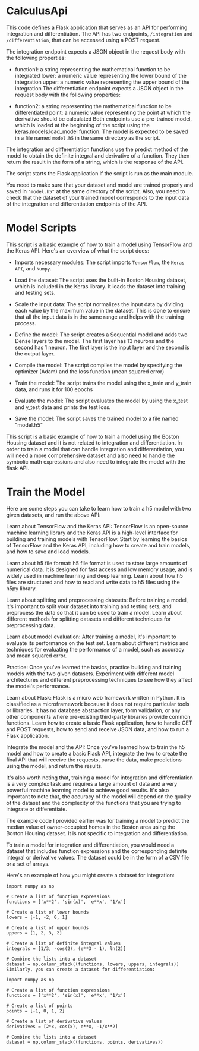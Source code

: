 # CalculusApi

This code defines a Flask application that serves as an API for performing integration and differentiation. The API has two endpoints, `/integration` and `/differentiation`, that can be accessed using a POST request.

The integration endpoint expects a JSON object in the request body with the following properties:

+ function1: a string representing the mathematical function to be integrated
lower: a numeric value representing the lower bound of the integration
upper: a numeric value representing the upper bound of the integration
The differentiation endpoint expects a JSON object in the request body with the following properties:

- function2: a string representing the mathematical function to be differentiated
point: a numeric value representing the point at which the derivative should be calculated
Both endpoints use a pre-trained model, which is loaded at the beginning of the script using the keras.models.load_model function. The model is expected to be saved in a file named `model.h5` in the same directory as the script.

The integration and differentiation functions use the predict method of the model to obtain the definite integral and derivative of a function. They then return the result in the form of a string, which is the response of the API.

The script starts the Flask application if the script is run as the main module.

You need to make sure that your dataset and model are trained properly and saved in `"model.h5"` at the same directory of the script. Also, you need to check that the dataset of your trained model corresponds to the input data of the integration and differentiation endpoints of the API.

# Model Scripts

This script is a basic example of how to train a model using TensorFlow and the Keras API. Here's an overview of what the script does:

+ Imports necessary modules: The script imports `TensorFlow`, the `Keras API`, and `Numpy`.

+ Load the dataset: The script uses the built-in Boston Housing dataset, which is included in the Keras library. It loads the dataset into training and testing sets.

- Scale the input data: The script normalizes the input data by dividing each value by the maximum value in the dataset. This is done to ensure that all the input data is in the same range and helps with the training process.

+ Define the model: The script creates a Sequential model and adds two Dense layers to the model. The first layer has 13 neurons and the second has 1 neuron. The first layer is the input layer and the second is the output layer.

- Compile the model: The script compiles the model by specifying the optimizer (Adam) and the loss function (mean squared error)

+ Train the model: The script trains the model using the x_train and y_train data, and runs it for 100 epochs

+ Evaluate the model: The script evaluates the model by using the x_test and y_test data and prints the test loss.

+ Save the model: The script saves the trained model to a file named "model.h5"

This script is a basic example of how to train a model using the Boston Housing dataset and it is not related to integration and differentiation. In order to train a model that can handle integration and differentiation, you will need a more comprehensive dataset and also need to handle the symbolic math expressions and also need to integrate the model with the flask API.

# Train the Model

Here are some steps you can take to learn how to train a h5 model with two given datasets, and run the above API:

Learn about TensorFlow and the Keras API: TensorFlow is an open-source machine learning library and the Keras API is a high-level interface for building and training models with TensorFlow. Start by learning the basics of TensorFlow and the Keras API, including how to create and train models, and how to save and load models.

Learn about h5 file format: h5 file format is used to store large amounts of numerical data. It is designed for fast access and low memory usage, and is widely used in machine learning and deep learning. Learn about how h5 files are structured and how to read and write data to h5 files using the h5py library.

Learn about splitting and preprocessing datasets: Before training a model, it's important to split your dataset into training and testing sets, and preprocess the data so that it can be used to train a model. Learn about different methods for splitting datasets and different techniques for preprocessing data.

Learn about model evaluation: After training a model, it's important to evaluate its performance on the test set. Learn about different metrics and techniques for evaluating the performance of a model, such as accuracy and mean squared error.

Practice: Once you've learned the basics, practice building and training models with the two given datasets. Experiment with different model architectures and different preprocessing techniques to see how they affect the model's performance.

Learn about Flask: Flask is a micro web framework written in Python. It is classified as a microframework because it does not require particular tools or libraries. It has no database abstraction layer, form validation, or any other components where pre-existing third-party libraries provide common functions. Learn how to create a basic Flask application, how to handle GET and POST requests, how to send and receive JSON data, and how to run a Flask application.

Integrate the model and the API: Once you've learned how to train the h5 model and how to create a basic Flask API, integrate the two to create the final API that will receive the requests, parse the data, make predictions using the model, and return the results.

It's also worth noting that, training a model for integration and differentiation is a very complex task and requires a large amount of data and a very powerful machine learning model to achieve good results. It's also important to note that, the accuracy of the model will depend on the quality of the dataset and the complexity of the functions that you are trying to integrate or differentiate.

The example code I provided earlier was for training a model to predict the median value of owner-occupied homes in the Boston area using the Boston Housing dataset. It is not specific to integration and differentiation.

To train a model for integration and differentiation, you would need a dataset that includes function expressions and the corresponding definite integral or derivative values. The dataset could be in the form of a CSV file or a set of arrays.

Here's an example of how you might create a dataset for integration:

```
import numpy as np

# Create a list of function expressions
functions = ['x**2', 'sin(x)', 'e**x', '1/x']

# Create a list of lower bounds
lowers = [-1, -2, 0, 1]

# Create a list of upper bounds
uppers = [1, 2, 3, 2]

# Create a list of definite integral values
integrals = [1/3, -cos(2), (e**3 - 1), ln(2)]

# Combine the lists into a dataset
dataset = np.column_stack((functions, lowers, uppers, integrals))
Similarly, you can create a dataset for differentiation:
```

```` 
import numpy as np

# Create a list of function expressions
functions = ['x**2', 'sin(x)', 'e**x', '1/x']

# Create a list of points
points = [-1, 0, 1, 2]

# Create a list of derivative values
derivatives = [2*x, cos(x), e**x, -1/x**2]

# Combine the lists into a dataset
dataset = np.column_stack((functions, points, derivatives))
